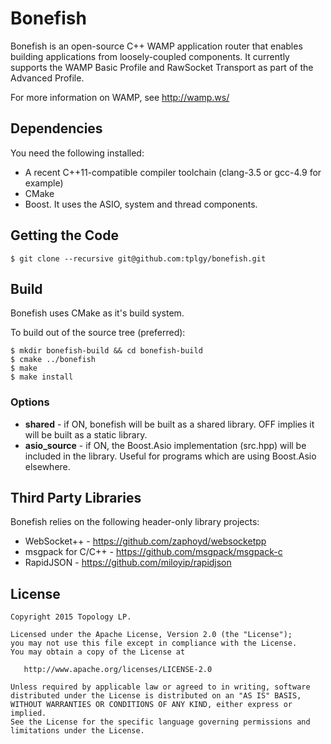 Bonefish
========

Bonefish is an open-source C++ WAMP application router that enables building
applications from loosely-coupled components. It currently supports the WAMP
Basic Profile and RawSocket Transport as part of the Advanced Profile.

For more information on WAMP, see http://wamp.ws/

## Dependencies

You need the following installed:

- A recent C++11-compatible compiler toolchain (clang-3.5 or gcc-4.9 for example)
- CMake
- Boost. It uses the ASIO, system and thread components.

## Getting the Code

```
$ git clone --recursive git@github.com:tplgy/bonefish.git
```

## Build

Bonefish uses CMake as it's build system.

To build out of the source tree (preferred):

```
$ mkdir bonefish-build && cd bonefish-build
$ cmake ../bonefish
$ make
$ make install
```

### Options

- **shared** - if ON, bonefish will be built as a shared library. OFF implies it will be built as a static library.
- **asio_source** - if ON, the Boost.Asio implementation (src.hpp) will be included in the library. Useful for programs which are using Boost.Asio elsewhere.

## Third Party Libraries

Bonefish relies on the following header-only library projects:
- WebSocket++ - https://github.com/zaphoyd/websocketpp
- msgpack for C/C++ - https://github.com/msgpack/msgpack-c
- RapidJSON - https://github.com/miloyip/rapidjson

## License

```
Copyright 2015 Topology LP.

Licensed under the Apache License, Version 2.0 (the "License");
you may not use this file except in compliance with the License.
You may obtain a copy of the License at

   http://www.apache.org/licenses/LICENSE-2.0

Unless required by applicable law or agreed to in writing, software
distributed under the License is distributed on an "AS IS" BASIS,
WITHOUT WARRANTIES OR CONDITIONS OF ANY KIND, either express or implied.
See the License for the specific language governing permissions and
limitations under the License.
```
